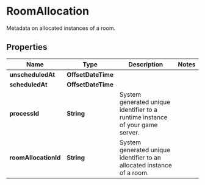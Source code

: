 

# RoomAllocation

Metadata on allocated instances of a room.

## Properties

| Name | Type | Description | Notes |
|------------ | ------------- | ------------- | -------------|
|**unscheduledAt** | **OffsetDateTime** |  |  |
|**scheduledAt** | **OffsetDateTime** |  |  |
|**processId** | **String** | System generated unique identifier to a runtime instance of your game server. |  |
|**roomAllocationId** | **String** | System generated unique identifier to an allocated instance of a room. |  |



